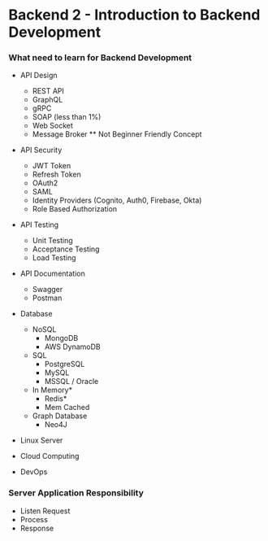 # Backend 2 - Introduction to Backend Development

### What need to learn for Backend Development
- API Design
  - REST API
  - GraphQL
  - gRPC
  - SOAP (less than 1%)
  - Web Socket
  - Message Broker ** Not Beginner Friendly Concept

- API Security
  - JWT Token
  - Refresh Token
  - OAuth2
  - SAML
  - Identity Providers (Cognito, Auth0, Firebase, Okta)
  - Role Based Authorization

- API Testing
  - Unit Testing
  - Acceptance Testing
  - Load Testing

- API Documentation
  - Swagger
  - Postman

- Database
  - NoSQL
    - MongoDB
    - AWS DynamoDB
  - SQL
    - PostgreSQL
    - MySQL
    - MSSQL / Oracle
  - In Memory*
    - Redis*
    - Mem Cached
  - Graph Database
    - Neo4J

- Linux Server
- Cloud Computing
- DevOps

### Server Application Responsibility
- Listen Request
- Process
- Response